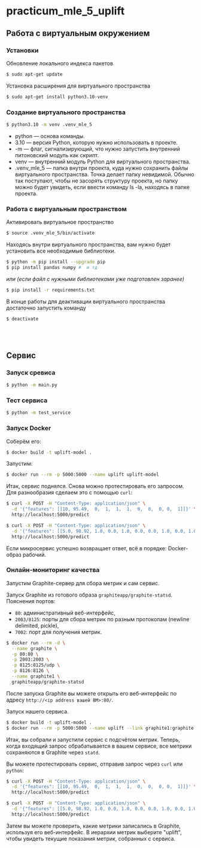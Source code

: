 # practicum_mle_5_uplift

## Работа с виртуальным окружением

### Установки

Обновление локального индекса пакетов
```bash
$ sudo apt-get update
```

Установка расширения для виртуального пространства
```bash
$ sudo apt-get install python3.10-venv
```
### Создание виртуального пространства

```bash
$ python3.10 -m venv .venv_mle_5
```

- python — основа команды.
- 3.10 — версия Python, которую нужно использовать в проекте.
- -m — флаг, сигнализирующий, что нужно запустить внутренний питоновский модуль как скрипт.
- venv — внутренний модуль Python для виртуального пространства.
- .venv_mle_5 — папка внутри проекта, куда нужно сохранить файлы виртуального пространства. Точка делает папку невидимой. Обычно так поступают, чтобы не засорять структуру проекта, но папку можно будет увидеть, если ввести команду ls -la, находясь в папке проекта.

### Работа с виртуальным пространством

Активировать виртуальное пространство
```bash
$ source .venv_mle_5/bin/activate
```

Находясь внутри виртуального пространства, вам нужно будет установить все необходимые библиотеки.
```bash
$ python -m pip install --upgrade pip
$ pip install pandas numpy #  и тд
```
*или (если файл с нужными библиотеками уже подготовлен заранее)*
```bash
$ pip install -r requirements.txt
```

В конце работы для деактивации виртуального пространства достаточно запустить команду
```bash
$ deactivate
```

<br/><br/>

## Сервис

### Запуск сревиса

```bash
$ python -m main.py
```

### Тест сервиса

```bash
$ python -m test_service
```

### Запуск Docker

Соберём его:


```bash
$ docker build -t uplift-model . 
```

Запустим:

```bash
$ docker run --rm -p 5000:5000 --name uplift uplift-model
```

Итак, сервис поднялся. Снова можно протестировать его запросом. Для разнообразия сделаем это с помощью `curl`:

```bash
$ curl -X POST -H "Content-Type: application/json" \
  -d '{"features": [[10, 95.49,  0,  1,  1,  1,  0,  0,  0, 0,  1]]}' \
  http://localhost:5000/predict 
```

```bash
$ curl -X POST -H "Content-Type: application/json" \
  -d '{"features": [[5.0, 98.92, 1.0, 0.0, 1.0, 0.0, 0.0, 1.0, 0.0, 1.0, 0.0], [3.0, 132.65, 0.0, 1.0, 0.0, 0.0, 1.0, 0.0, 0.0, 1.0, 0.0], [9.0, 328.2, 0.0, 1.0, 0.0, 0.0, 0.0, 1.0, 0.0, 0.0, 1.0]]}' \
  http://localhost:5000/predict 
```

Если микросервис успешно возвращает ответ, всё в порядке: Docker-образ рабочий.

### Онлайн-мониторинг качества

Запустим Graphite-сервер для сбора метрик и сам сервис.

Запуск Graphite из готового образа `graphiteapp/graphite-statsd`. Пояснения портов:

- `80`: административный веб-интерфейс,
- `2003/8125`: порты для сбора метрик по разным протоколам (newline delimited, pickle),
- `7002`: порт для получения метрик.

```bash
$ docker run --rm -d \
  --name graphite \
  -p 80:80 \
  -p 2003:2003 \
  -p 8125:8125/udp \
  -p 8126:8126 \
  --name graphite1 \
  graphiteapp/graphite-statsd
```

После запуска Graphite вы можете открыть его веб-интерфейс по адресу `http://<ip address вашей ВМ>:80/`.

Запуск нашего сервиса.

```bash
$ docker build -t uplift-model .
$ docker run --rm -p 5000:5000 --name uplift --link graphite1:graphite uplift-model 
```

Итак, вы собрали и запустили сервис с подсчётом метрик. Теперь, когда входящий запрос обрабатывается в вашем сервисе, все метрики сохраняются в Graphite через `statd`.

Вы можете протестировать сервис, отправив запрос через `curl` или `python`:

```bash
$ curl -X POST -H "Content-Type: application/json" \
  -d '{"features": [[10, 95.49,  0,  1,  1,  1,  0,  0,  0, 0,  1]]}' \
  http://localhost:5000/predict 
```

```bash
$ curl -X POST -H "Content-Type: application/json" \
  -d '{"features": [[5.0, 98.92, 1.0, 0.0, 1.0, 0.0, 0.0, 1.0, 0.0, 1.0, 0.0], [3.0, 132.65, 0.0, 1.0, 0.0, 0.0, 1.0, 0.0, 0.0, 1.0, 0.0], [9.0, 328.2, 0.0, 1.0, 0.0, 0.0, 0.0, 1.0, 0.0, 0.0, 1.0]]}' \
  http://localhost:5000/predict 
```

Затем вы можете проверить, какие метрики записались в Graphite, используя его веб-интерфейс. В иерархии метрик выберите "uplift", чтобы увидеть текущие показания метрик, собранных с сервиса.



